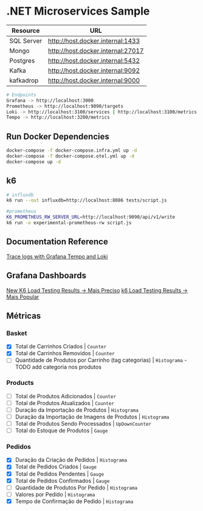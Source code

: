 # .NET Microservices Sample

| Resource      | URL                               |
| ------------- | --------------------------------- |
| SQL Server    | http://host.docker.internal:1433  |
| Mongo         | http://host.docker.internal:27017 |
| Postgres      | http://host.docker.internal:5432  |
| Kafka         | http://host.docker.internal:9092  |
| kafkadrop     | http://host.docker.internal:9000  |

```bash
# Endpoints
Grafana -> http://localhost:3000
Prometheus -> http://localhost:9090/targets
Loki -> http://localhost:3100/services | http://localhost:3100/metrics
Tempo -> http://localhost:3200/metrics
```

## Run Docker Dependencies

```bash
docker-compose -f docker-compose.infra.yml up -d
docker-compose -f docker-compose.otel.yml up -d
docker-compose up -d
```

## k6

```bash
# influxdb
k6 run --out influxdb=http://localhost:8086 tests/script.js

#prometheus
K6_PROMETHEUS_RW_SERVER_URL=http://localhost:9090/api/v1/write
k6 run -o experimental-prometheus-rw script.js
```

## Documentation Reference

[Trace logs with Grafana Tempo and Loki](https://grafana.com/docs/grafana/next/datasources/tempo/configure-tempo-data-source/#trace-to-logs)

## Grafana Dashboards

[New K6 Load Testing Results -> Mais Preciso](https://grafana.com/grafana/dashboards/14796-new-k6-load-testing-results)
[k6 Load Testing Results -> Mais Popular](https://grafana.com/grafana/dashboards/2587-k6-load-testing-results)

## Métricas

### Basket

- [x] Total de Carrinhos Criados | `Counter`
- [x] Total de Carrinhos Removidos | `Counter`
- [ ] Quantidade de Produtos por Carrinho (tag categorias) | `Histograma` - TODO add categoria nos produtos

### Products

- [ ] Total de Produtos Adicionados | `Counter`
- [ ] Total de Produtos Atualizados | `Counter`
- [ ] Duração da Importação de Produtos | `Histograma`
- [ ] Duração da Importação de Imagens de Produtos | `Histograma`
- [ ] Total de Produtos Sendo Processados | `UpDownCounter`
- [ ] Total do Estoque de Produtos | `Gauge`
  
### Pedidos

- [x] Duração da Criação de Pedidos | `Histograma`
- [x] Total de Pedidos Criados | `Gauge`
- [x] Total de Pedidos Pendentes | `Gauge`
- [x] Total de Pedidos Confirmados | `Gauge`
- [ ] Quantidade de Produtos Por Pedido | `Histograma`
- [ ] Valores por Pedido | `Histograma`
- [x] Tempo de Confirmação de Pedido | `Histograma`
